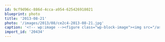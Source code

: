 ```yaml
---
id: 9cf9d96c-886d-4cca-a954-625426918021
blueprint: photo
title: '2013-08-21'
photo: '/images/2013/08/ce2c4-2013-08-21.jpg'
caption: '<!-- wp:image --><figure class="wp-block-image"><img src="/assets/images/2013/08/ce2c4-2013-08-21.jpg" /></figure><!-- /wp:image --><!-- wp:paragraph --><p>Pensive</p><!-- /wp:paragraph -->'
import_id: '20434'
---
```

